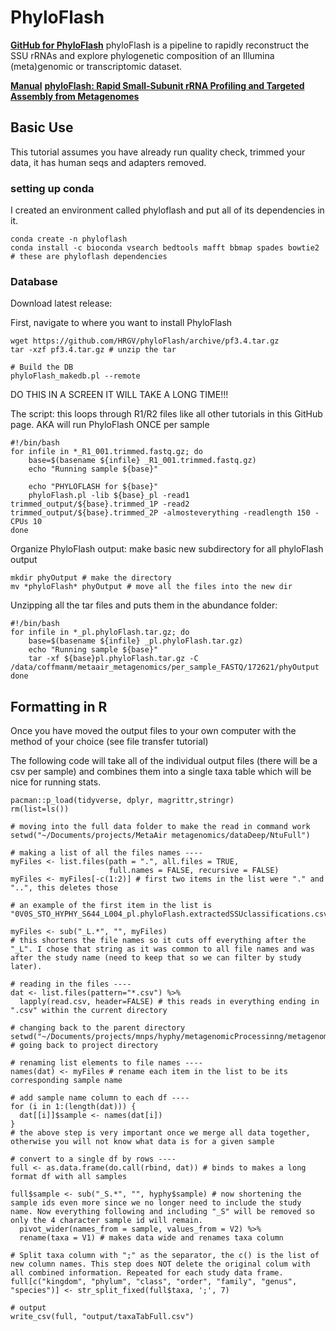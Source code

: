 # PhyloFlash 
[**GitHub for PhyloFlash**](https://github.com/HRGV/phyloFlash)
phyloFlash is a pipeline to rapidly reconstruct the SSU rRNAs and explore phylogenetic composition of an Illumina (meta)genomic or transcriptomic dataset.

[**Manual**](https://hrgv.github.io/phyloFlash/)
[**phyloFlash: Rapid Small-Subunit rRNA Profiling and Targeted Assembly from Metagenomes**](https://journals.asm.org/doi/10.1128/mSystems.00920-20)

## Basic Use 
This tutorial assumes you have already run quality check, trimmed your data, it has human seqs and adapters removed. 

### setting up conda 
I created an environment called phyloflash and put all of its dependencies in it.
``` 
conda create -n phyloflash 
conda install -c bioconda vsearch bedtools mafft bbmap spades bowtie2 # these are phyloflash dependencies 
```

### Database 

Download latest release:

First, navigate to where you want to install PhyloFlash
```
wget https://github.com/HRGV/phyloFlash/archive/pf3.4.tar.gz
tar -xzf pf3.4.tar.gz # unzip the tar

# Build the DB 
phyloFlash_makedb.pl --remote
```


DO THIS IN A SCREEN IT WILL TAKE A LONG TIME!!! 

The script: this loops through R1/R2 files like all other tutorials in this GitHub page. AKA will run PhyloFlash ONCE per sample
```
#!/bin/bash
for infile in *_R1_001.trimmed.fastq.gz; do
    base=$(basename ${infile} _R1_001.trimmed.fastq.gz)
    echo "Running sample ${base}"

    echo "PHYLOFLASH for ${base}"
    phyloFlash.pl -lib ${base}_pl -read1 trimmed_output/${base}.trimmed_1P -read2 trimmed_output/${base}.trimmed_2P -almosteverything -readlength 150 -CPUs 10
done
```

Organize PhyloFlash output: make basic new subdirectory for all phyloFlash output 
```
mkdir phyOutput # make the directory
mv *phyloFlash* phyOutput # move all the files into the new dir
```

Unzipping all the tar files and puts them in the abundance folder:
``` 
#!/bin/bash 
for infile in *_pl.phyloFlash.tar.gz; do
    base=$(basename ${infile} _pl.phyloFlash.tar.gz)
    echo "Running sample ${base}"
    tar -xf ${base}pl.phyloFlash.tar.gz -C /data/coffmanm/metaair_metagenomics/per_sample_FASTQ/172621/phyOutput
done    
```

## Formatting in R
Once you have moved the output files to your own computer with the method of your choice (see file transfer tutorial)

The following code will take all of the individual output files (there will be a csv per sample) and combines them into a single taxa table which will be nice for running stats.

```
pacman::p_load(tidyverse, dplyr, magrittr,stringr)
rm(list=ls())

# moving into the full data folder to make the read in command work
setwd("~/Documents/projects/MetaAir metagenomics/dataDeep/NtuFull")

# making a list of all the files names ----
myFiles <- list.files(path = ".", all.files = TRUE,
                      full.names = FALSE, recursive = FALSE)
myFiles <- myFiles[-c(1:2)] # first two items in the list were "." and "..", this deletes those

# an example of the first item in the list is "0V0S_STO_HYPHY_S644_L004_pl.phyloFlash.extractedSSUclassifications.csv"

myFiles <- sub("_L.*", "", myFiles) 
# this shortens the file names so it cuts off everything after the "_L". I chose that string as it was common to all file names and was after the study name (need to keep that so we can filter by study later). 

# reading in the files ----
dat <- list.files(pattern="*.csv") %>% 
  lapply(read.csv, header=FALSE) # this reads in everything ending in ".csv" within the current directory

# changing back to the parent directory
setwd("~/Documents/projects/mnps/hyphy/metagenomicProcessinng/metagenomics/") # going back to project directory

# renaming list elements to file names ----
names(dat) <- myFiles # rename each item in the list to be its corresponding sample name

# add sample name column to each df ----
for (i in 1:(length(dat))) {
  dat[[i]]$sample <- names(dat[i])
}
# the above step is very important once we merge all data together, otherwise you will not know what data is for a given sample

# convert to a single df by rows ----
full <- as.data.frame(do.call(rbind, dat)) # binds to makes a long format df with all samples

full$sample <- sub("_S.*", "", hyphy$sample) # now shortening the sample ids even more since we no longer need to include the study name. Now everything following and including "_S" will be removed so only the 4 character sample id will remain.
  pivot_wider(names_from = sample, values_from = V2) %>% 
  rename(taxa = V1) # makes data wide and renames taxa column

# Split taxa column with ";" as the separator, the c() is the list of new column names. This step does NOT delete the original colum with all combined information. Repeated for each study data frame.
full[c("kingdom", "phylum", "class", "order", "family", "genus", "species")] <- str_split_fixed(full$taxa, ';', 7)

# output 
write_csv(full, "output/taxaTabFull.csv")
```
